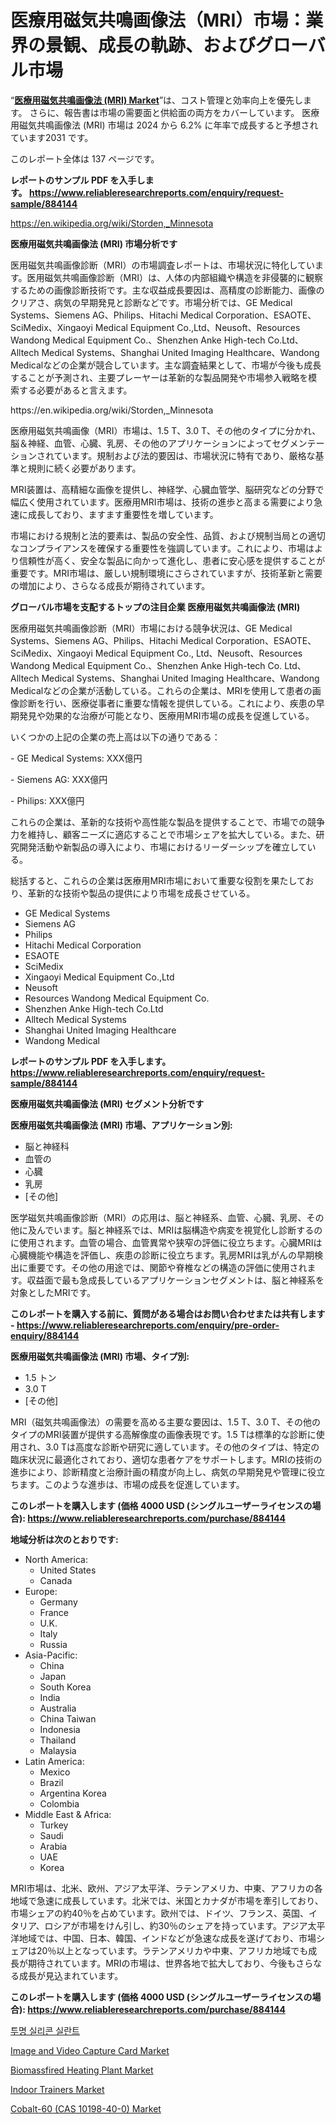 <p><h1>医療用磁気共鳴画像法（MRI）市場：業界の景観、成長の軌跡、およびグローバル市場</h1></p><p>&ldquo;<strong><a href="https://www.reliableresearchreports.com/medical-magnetic-resonance-imaging-mri--r884144">医療用磁気共鳴画像法 (MRI) Market</a></strong>&rdquo;は、コスト管理と効率向上を優先します。 さらに、報告書は市場の需要面と供給面の両方をカバーしています。 医療用磁気共鳴画像法 (MRI) 市場は 2024 から 6.2% に年率で成長すると予想されています2031 です。</p>
<p>このレポート全体は 137 ページです。</p>
<p><strong>レポートのサンプル PDF を入手します。&nbsp;<a href="https://www.reliableresearchreports.com/enquiry/request-sample/884144">https://www.reliableresearchreports.com/enquiry/request-sample/884144</a></strong></p>
<p><a href="https://en.wikipedia.org/wiki/Storden,_Minnesota">https://en.wikipedia.org/wiki/Storden,_Minnesota</a></p>
<p><strong>医療用磁気共鳴画像法 (MRI) 市場分析です</strong></p>
<p><p>医用磁気共鳴画像診断（MRI）の市場調査レポートは、市場状況に特化しています。医用磁気共鳴画像診断（MRI）は、人体の内部組織や構造を非侵襲的に観察するための画像診断技術です。主な収益成長要因は、高精度の診断能力、画像のクリアさ、病気の早期発見と診断などです。市場分析では、GE Medical Systems、Siemens AG、Philips、Hitachi Medical Corporation、ESAOTE、SciMedix、Xingaoyi Medical Equipment Co.,Ltd、Neusoft、Resources Wandong Medical Equipment Co.、Shenzhen Anke High-tech Co.Ltd、Alltech Medical Systems、Shanghai United Imaging Healthcare、Wandong Medicalなどの企業が競合しています。主な調査結果として、市場が今後も成長することが予測され、主要プレーヤーは革新的な製品開発や市場参入戦略を模索する必要があると言えます。</p></p>
<p>https://en.wikipedia.org/wiki/Storden,_Minnesota</p>
<p><p>医療用磁気共鳴画像（MRI）市場は、1.5 T、3.0 T、その他のタイプに分かれ、脳＆神経、血管、心臓、乳房、その他のアプリケーションによってセグメンテーションされています。規制および法的要因は、市場状況に特有であり、厳格な基準と規則に続く必要があります。</p><p>MRI装置は、高精細な画像を提供し、神経学、心臓血管学、脳研究などの分野で幅広く使用されています。医療用MRI市場は、技術の進歩と高まる需要により急速に成長しており、ますます重要性を増しています。</p><p>市場における規制と法的要素は、製品の安全性、品質、および規制当局との適切なコンプライアンスを確保する重要性を強調しています。これにより、市場はより信頼性が高く、安全な製品に向かって進化し、患者に安心感を提供することが重要です。MRI市場は、厳しい規制環境にさらされていますが、技術革新と需要の増加により、さらなる成長が期待されています。</p></p>
<p><strong>グローバル市場を支配するトップの注目企業 医療用磁気共鳴画像法 (MRI)</strong></p>
<p><p>医療用磁気共鳴画像診断（MRI）市場における競争状況は、GE Medical Systems、Siemens AG、Philips、Hitachi Medical Corporation、ESAOTE、SciMedix、Xingaoyi Medical Equipment Co., Ltd、Neusoft、Resources Wandong Medical Equipment Co.、Shenzhen Anke High-tech Co. Ltd、Alltech Medical Systems、Shanghai United Imaging Healthcare、Wandong Medicalなどの企業が活動している。これらの企業は、MRIを使用して患者の画像診断を行い、医療従事者に重要な情報を提供している。これにより、疾患の早期発見や効果的な治療が可能となり、医療用MRI市場の成長を促進している。</p><p>いくつかの上記の企業の売上高は以下の通りである：</p><p>- GE Medical Systems: XXX億円</p><p>- Siemens AG: XXX億円</p><p>- Philips: XXX億円</p><p>これらの企業は、革新的な技術や高性能な製品を提供することで、市場での競争力を維持し、顧客ニーズに適応することで市場シェアを拡大している。また、研究開発活動や新製品の導入により、市場におけるリーダーシップを確立している。</p><p>総括すると、これらの企業は医療用MRI市場において重要な役割を果たしており、革新的な技術や製品の提供により市場を成長させている。</p></p>
<p><ul><li>GE Medical Systems</li><li>Siemens AG</li><li>Philips</li><li>Hitachi Medical Corporation</li><li>ESAOTE</li><li>SciMedix</li><li>Xingaoyi Medical Equipment Co.,Ltd</li><li>Neusoft</li><li>Resources Wandong Medical Equipment Co.</li><li>Shenzhen Anke High-tech Co.Ltd</li><li>Alltech Medical Systems</li><li>Shanghai United Imaging Healthcare</li><li>Wandong Medical</li></ul></p>
<p><strong>レポートのサンプル PDF を入手します。 <a href="https://www.reliableresearchreports.com/enquiry/request-sample/884144">https://www.reliableresearchreports.com/enquiry/request-sample/884144</a></strong></p>
<p><strong>医療用磁気共鳴画像法 (MRI) セグメント分析です</strong></p>
<p><strong>医療用磁気共鳴画像法 (MRI) 市場、アプリケーション別:</strong></p>
<p><ul><li>脳と神経科</li><li>血管の</li><li>心臓</li><li>乳房</li><li>[その他]</li></ul></p>
<p><p>医学磁気共鳴画像診断（MRI）の応用は、脳と神経系、血管、心臓、乳房、その他に及んでいます。脳と神経系では、MRIは脳構造や病変を視覚化し診断するのに使用されます。血管の場合、血管異常や狭窄の評価に役立ちます。心臓MRIは心臓機能や構造を評価し、疾患の診断に役立ちます。乳房MRIは乳がんの早期検出に重要です。その他の用途では、関節や脊椎などの構造の評価に使用されます。収益面で最も急成長しているアプリケーションセグメントは、脳と神経系を対象としたMRIです。</p></p>
<p><strong>このレポートを購入する前に、質問がある場合はお問い合わせまたは共有します - <a href="https://www.reliableresearchreports.com/enquiry/pre-order-enquiry/884144">https://www.reliableresearchreports.com/enquiry/pre-order-enquiry/884144</a></strong></p>
<p><strong>医療用磁気共鳴画像法 (MRI) 市場、タイプ別:</strong></p>
<p><ul><li>1.5 トン</li><li>3.0 T</li><li>[その他]</li></ul></p>
<p><p>MRI（磁気共鳴画像法）の需要を高める主要な要因は、1.5 T、3.0 T、その他のタイプのMRI装置が提供する高解像度の画像表現です。1.5 Tは標準的な診断に使用され、3.0 Tは高度な診断や研究に適しています。その他のタイプは、特定の臨床状況に最適化されており、適切な患者ケアをサポートします。MRIの技術の進歩により、診断精度と治療計画の精度が向上し、病気の早期発見や管理に役立ちます。このような進歩は、市場の成長を促進しています。</p></p>
<p><strong>このレポートを購入します (価格 4000 USD (シングルユーザーライセンスの場合): <a href="https://www.reliableresearchreports.com/purchase/884144">https://www.reliableresearchreports.com/purchase/884144</a></strong></p>
<p><strong>地域分析は次のとおりです:</strong></p>
<p><ul>
    <li>
        North America:
        <ul>
            <li>United States</li>
            <li>Canada</li>
        </ul>
    </li>
    <li>
        Europe:
        <ul>
            <li>Germany</li>
            <li>France</li>
            <li>U.K.</li>
            <li>Italy</li>
            <li>Russia</li>
        </ul>
    </li>
    <li>
        Asia-Pacific:
        <ul>
            <li>China</li>
            <li>Japan</li>
            <li>South Korea</li>
            <li>India</li>
            <li>Australia</li>
            <li>China Taiwan</li>
            <li>Indonesia</li>
            <li>Thailand</li>
            <li>Malaysia</li>
        </ul>
    </li>
    <li>
        Latin America:
        <ul>
            <li>Mexico</li>
            <li>Brazil</li>
            <li>Argentina Korea</li>
            <li>Colombia</li>
        </ul>
    </li>
    <li>
        Middle East & Africa:
        <ul>
            <li>Turkey</li>
            <li>Saudi</li>
            <li>Arabia</li>
            <li>UAE</li>
            <li>Korea</li>
        </ul>
    </li>
    </ul></p>
<p><p>MRI市場は、北米、欧州、アジア太平洋、ラテンアメリカ、中東、アフリカの各地域で急速に成長しています。北米では、米国とカナダが市場を牽引しており、市場シェアの約40％を占めています。欧州では、ドイツ、フランス、英国、イタリア、ロシアが市場をけん引し、約30％のシェアを持っています。アジア太平洋地域では、中国、日本、韓国、インドなどが急速な成長を遂げており、市場シェアは20％以上となっています。ラテンアメリカや中東、アフリカ地域でも成長が期待されています。MRIの市場は、世界各地で拡大しており、今後もさらなる成長が見込まれています。</p></p>
<p><strong>このレポートを購入します (価格 4000 USD (シングルユーザーライセンスの場合): <a href="https://www.reliableresearchreports.com/purchase/884144">https://www.reliableresearchreports.com/purchase/884144</a></strong></p>
<p><p><a href="https://github.com/laholand/Market-Research-Report-List-6/blob/main/3982898108271.md">투명 실리콘 실란트</a></p><p><a href="https://github.com/luckyshygirl/Market-Research-Report-List-6/blob/main/image-and-video-capture-card-market.md">Image and Video Capture Card Market</a></p><p><a href="https://github.com/vimar16th/Market-Research-Report-List-6/blob/main/biomassfired-heating-plant-market.md">Biomassfired Heating Plant Market</a></p><p><a href="https://issuu.com/reportprime-2/docs/indoor-trainers-market-size-2030.pp_c1b38355537d50">Indoor Trainers Market</a></p><p><a href="https://issuu.com/reportprime-2/docs/cobalt-60-cas-10198-40-0-market-siz_ae4b01ab24529f">Cobalt-60 (CAS 10198-40-0) Market</a></p></p>